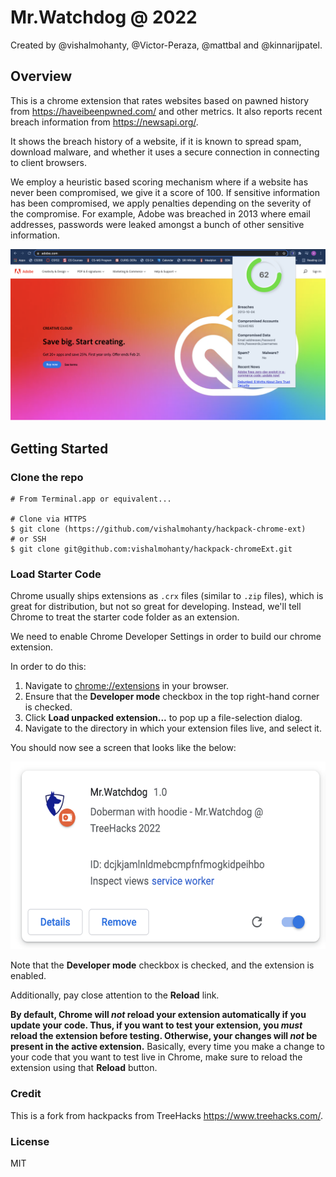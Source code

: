 # Mr.Watchdog @ 2022

Created by @vishalmohanty, @Victor-Peraza, @mattbal and @kinnarijpatel.

## Overview

This is a chrome extension that rates websites based on pawned history from https://haveibeenpwned.com/ and other metrics. It also reports recent breach information from https://newsapi.org/.

It shows the breach history of a website, if it is known to spread spam, download malware, and whether it uses a secure connection in connecting to client browsers.

We employ a heuristic based scoring mechanism where if a website has never been compromised, we give it a score of 100. If sensitive information has been compromised, we apply penalties depending on the severity of the compromise. For example, Adobe was breached in 2013 where email addresses, passwords were leaked amongst a bunch of other sensitive information.

<a href="Adobe"><img src="assets/adobe.png"></a>

## Getting Started

### Clone the repo
```
# From Terminal.app or equivalent...

# Clone via HTTPS
$ git clone (https://github.com/vishalmohanty/hackpack-chrome-ext)
# or SSH
$ git clone git@github.com:vishalmohanty/hackpack-chromeExt.git
```

### Load Starter Code
Chrome usually ships extensions as `.crx` files (similar to `.zip` files), which is great for distribution, but not so great for developing. Instead, we'll tell Chrome to treat the starter code folder as an extension.

We need to enable Chrome Developer Settings in order to build our chrome extension.

In order to do this:

1. Navigate to [chrome://extensions](chrome://extensions) in your browser.
2. Ensure that the **Developer mode** checkbox in the top right-hand corner is checked.
3. Click **Load unpacked extension...** to pop up a file-selection dialog.
4. Navigate to the directory in which your extension files live, and select it.

You should now see a screen that looks like the below:

<a href="Loading Starter Code"><img src="assets/extension.png" height=300></a>


Note that the **Developer mode** checkbox is checked, and the extension is enabled.

Additionally, pay close attention to the **Reload** link.

**By default, Chrome will _not_ reload your extension automatically if you update your code. Thus, if you want to test your extension, you _must_ reload the extension before testing. Otherwise, your changes will _not_ be present in the active extension.** Basically, every time you make a change to your code that you want to test live in Chrome, make sure to reload the extension using that **Reload** button.

### Credit

This is a fork from hackpacks from TreeHacks https://www.treehacks.com/.

### License
MIT
